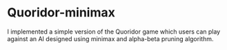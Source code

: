 # Quoridor-minimax
I implemented a simple version of the Quoridor game which users can play against an AI designed using minimax and alpha-beta pruning algorithm.
